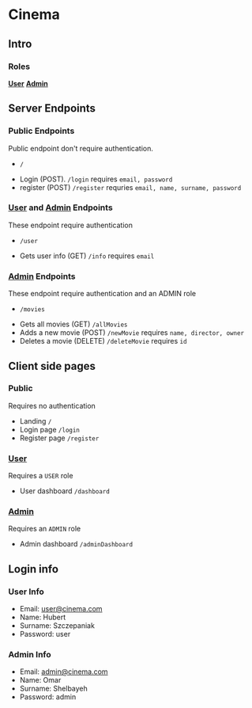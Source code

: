 # Cinema

## Intro
### Roles
**[User](#user)** 
**[Admin](#admin)** 

## Server Endpoints

### Public Endpoints
Public endpoint don't require authentication.
* `/`
+ Login (POST). `/login` requires `email, password` 
+ register (POST) `/register` requries `email, name, surname, password`

### [User](#user) and [Admin](#admin) Endpoints
These endpoint require authentication
* `/user`
+ Gets user info (GET) `/info` requires `email`

### [Admin](#admin) Endpoints
These endpoint require authentication and an ADMIN role
* `/movies`
+ Gets all movies (GET) `/allMovies`
+ Adds a new movie (POST) `/newMovie` requires `name, director, owner`
+ Deletes a movie (DELETE) `/deleteMovie` requires `id`

## Client side pages

### Public
Requires no authentication
* Landing `/`
* Login page `/login`
* Register page `/register`

### [User](#user)
Requires a `USER` role
* User dashboard `/dashboard`

### [Admin](#admin)
Requires an `ADMIN` role
* Admin dashboard `/adminDashboard`


## Login info
<a id="user"></a>
### User Info

  + Email: user@cinema.com <br />
  + Name: Hubert <br />
  + Surname: Szczepaniak <br />
  + Password: user <br />

<a id="admin"></a>
### Admin Info

  + Email: admin@cinema.com <br />
  + Name: Omar <br />
  + Surname: Shelbayeh <br />
  + Password: admin <br />

